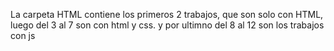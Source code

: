 La carpeta HTML contiene los primeros 2 trabajos, que son solo con HTML, luego del 3 al 7 son con html y css. y por ultimno del 8 al 12 son los trabajos con js 
